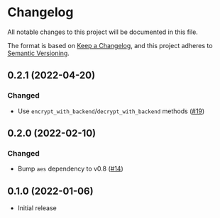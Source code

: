 # Changelog
All notable changes to this project will be documented in this file.

The format is based on [Keep a Changelog](https://keepachangelog.com/en/1.0.0/),
and this project adheres to [Semantic Versioning](https://semver.org/spec/v2.0.0.html).

## 0.2.1 (2022-04-20)
### Changed
- Use `encrypt_with_backend`/`decrypt_with_backend` methods ([#19])

[#19]: https://github.com/RustCrypto/key-wraps/pull/19

## 0.2.0 (2022-02-10)
### Changed
- Bump `aes` dependency to v0.8 ([#14])

[#14]: https://github.com/RustCrypto/key-wraps/pull/14

## 0.1.0 (2022-01-06)
- Initial release
